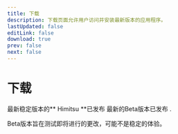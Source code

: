 ```yaml
---
title: 下载
description: 下载页面允许用户访问并安装最新版本的应用程序。
lastUpdated: false
editLink: false
download: true
prev: false
next: false
---
```


# 下载

最新稳定版本的** Himitsu **已发布 **<ReleaseDate type="stable" />** 最新的Beta版本已发布 **<ReleaseDate type="beta" />**.

Beta版本旨在测试即将进行的更改，可能不是稳定的体验。

<DownloadButtons />
<suspense>
<Changelog type="stable"/>
</suspense>